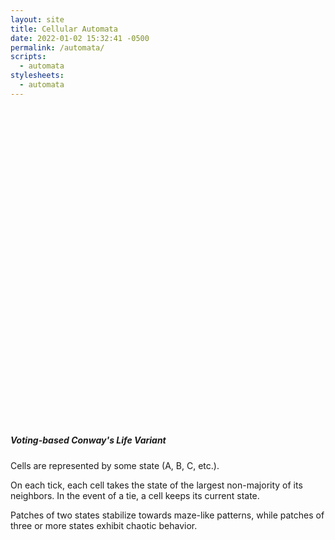 ```yaml
---
layout: site
title: Cellular Automata
date: 2022-01-02 15:32:41 -0500
permalink: /automata/
scripts:
  - automata
stylesheets:
  - automata
---
```

<div style='text-align: center;'>
  <svg id='grid' viewBox='0 0 100 100'></svg>
</div>

##### Voting-based Conway's Life Variant

Cells are represented by some state (A, B, C, etc.).

On each tick, each cell takes the state of the largest non-majority of its neighbors. In the event of a tie, a cell keeps its current state.

Patches of two states stabilize towards maze-like patterns, while patches of three or more states exhibit chaotic behavior.
